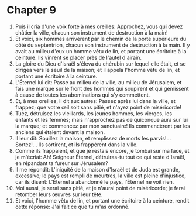 # Chapter 9

1. Puis il cria d'une voix forte à mes oreilles: Approchez, vous qui devez châtier la ville, chacun son instrument de destruction à la main!
2. Et voici, six hommes arrivèrent par le chemin de la porte supérieure du côté du septentrion, chacun son instrument de destruction à la main. Il y avait au milieu d'eux un homme vêtu de lin, et portant une écritoire à la ceinture. Ils vinrent se placer près de l'autel d'airain.
3. La gloire du Dieu d'Israël s'éleva du chérubin sur lequel elle était, et se dirigea vers le seuil de la maison; et il appela l'homme vêtu de lin, et portant une écritoire à la ceinture.
4. L'Éternel lui dit: Passe au milieu de la ville, au milieu de Jérusalem, et fais une marque sur le front des hommes qui soupirent et qui gémissent à cause de toutes les abominations qui s'y commettent.
5. Et, à mes oreilles, il dit aux autres: Passez après lui dans la ville, et frappez; que votre œil soit sans pitié, et n'ayez point de miséricorde!
6. Tuez, détruisez les vieillards, les jeunes hommes, les vierges, les enfants et les femmes; mais n'approchez pas de quiconque aura sur lui la marque; et commencez par mon sanctuaire! Ils commencèrent par les anciens qui étaient devant la maison.
7. Il leur dit: Souillez la maison, et remplissez de morts les parvis!... Sortez!... Ils sortirent, et ils frappèrent dans la ville.
8. Comme ils frappaient, et que je restais encore, je tombai sur ma face, et je m'écriai: Ah! Seigneur Éternel, détruiras-tu tout ce qui reste d'Israël, en répandant ta fureur sur Jérusalem?
9. Il me répondit: L'iniquité de la maison d'Israël et de Juda est grande, excessive; le pays est rempli de meurtres, la ville est pleine d'injustice, car ils disent: L'Éternel a abandonné le pays, l'Éternel ne voit rien.
10. Moi aussi, je serai sans pitié, et je n'aurai point de miséricorde; je ferai retomber leurs œuvres sur leur tête.
11. Et voici, l'homme vêtu de lin, et portant une écritoire à la ceinture, rendit cette réponse: J'ai fait ce que tu m'as ordonné.

